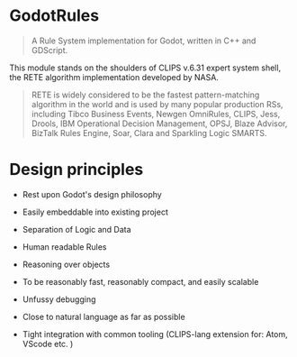 GodotRules
==========

>   A Rule System implementation for Godot, written in C++ and GDScript.

This module stands on the shoulders of CLIPS v.6.31 expert system shell, the
RETE algorithm implementation developed by NASA.

>   RETE is widely considered to be the fastest pattern-matching algorithm in the world and is used by many popular production RSs, including Tibco Business Events, Newgen OmniRules, CLIPS, Jess, Drools, IBM Operational Decision Management, OPSJ, Blaze Advisor, BizTalk Rules Engine, Soar, Clara and Sparkling Logic SMARTS.

Design principles
=================

-   Rest upon Godot's design philosophy

-   Easily embeddable into existing project

-   Separation of Logic and Data

-   Human readable Rules

-   Reasoning over objects

-   To be reasonably fast, reasonably compact, and easily scalable

-   Unfussy debugging

-   Close to natural language as far as possible

-   Tight integration with common tooling (CLIPS-lang extension for: Atom,
    VScode etc. )
